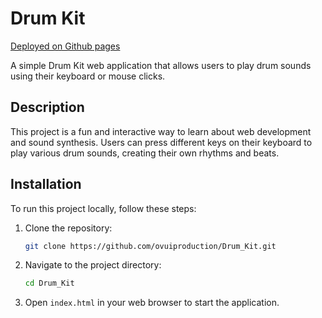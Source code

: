 # Drum Kit

[Deployed on Github pages](https://ovuiproduction.github.io/Drum-Kit/)

A simple Drum Kit web application that allows users to play drum sounds using their keyboard or mouse clicks.

## Description

This project is a fun and interactive way to learn about web development and sound synthesis. Users can press different keys on their keyboard to play various drum sounds, creating their own rhythms and beats.

## Installation

To run this project locally, follow these steps:

1. Clone the repository:
    ```bash
    git clone https://github.com/ovuiproduction/Drum_Kit.git
    ```

2. Navigate to the project directory:
    ```bash
    cd Drum_Kit
    ```

3. Open `index.html` in your web browser to start the application.
